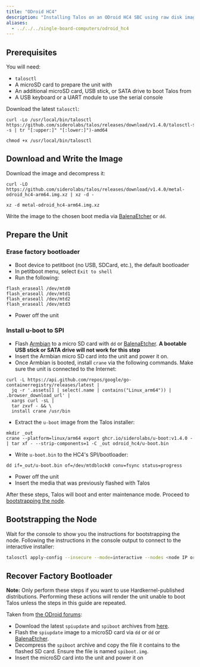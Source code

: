 ```yaml
---
title: "ODroid HC4"
description: "Installing Talos on an ODroid HC4 SBC using raw disk image."
aliases:
  - ../../../single-board-computers/odroid_hc4
---
```

## Prerequisites

You will need:

- `talosctl`
- A microSD card to prepare the unit with
- An additional microSD card, USB stick, or SATA drive to boot Talos from
- A USB keyboard or a UART module to use the serial console

Download the latest `talosctl`:

```shell
curl -Lo /usr/local/bin/talosctl https://github.com/siderolabs/talos/releases/download/v1.4.0/talosctl-$(uname -s | tr "[:upper:]" "[:lower:]")-amd64

chmod +x /usr/local/bin/talosctl
```

## Download and Write the Image

Download the image and decompress it:

```shell
curl -LO https://github.com/siderolabs/talos/releases/download/v1.4.0/metal-odroid_hc4-arm64.img.xz | xz -d -

xz -d metal-odroid_hc4-arm64.img.xz
```

Write the image to the chosen boot media via [BalenaEtcher](https://www.balena.io/etcher) or `dd`.

## Prepare the Unit

### Erase factory bootloader

- Boot device to petitboot (no USB, SDCard, etc.), the default bootloader
- In petitboot menu, select `Exit to shell`
- Run the following:

```shell
flash_eraseall /dev/mtd0
flash_eraseall /dev/mtd1
flash_eraseall /dev/mtd2
flash_eraseall /dev/mtd3
```

- Power off the unit

### Install u-boot to SPI

- Flash [Armbian](https://www.armbian.com/odroid-hc4/) to a micro SD card with `dd` or [BalenaEtcher](https://www.balena.io/etcher).
  **A bootable USB stick or SATA drive will not work for this step**
- Insert the Armbian micro SD card into the unit and power it on.
- Once Armbian is booted, install `crane` via the following commands.
  Make sure the unit is connected to the Internet:

```shell
curl -L https://api.github.com/repos/google/go-containerregistry/releases/latest |
  jq -r '.assets[] | select(.name | contains("Linux_arm64")) | .browser_download_url' |
  xargs curl -sL |
  tar zxvf - && \
  install crane /usr/bin
```

- Extract the `u-boot` image from the Talos installer:

```shell
mkdir _out
crane --platform=linux/arm64 export ghcr.io/siderolabs/u-boot:v1.4.0 - | tar xf - --strip-components=1 -C _out odroid_hc4/u-boot.bin
```

- Write `u-boot.bin` to the HC4's SPI/bootloader:

```shell
dd if=_out/u-boot.bin of=/dev/mtdblock0 conv=fsync status=progress
```

- Power off the unit
- Insert the media that was previously flashed with Talos

After these steps, Talos will boot and enter maintenance mode.
Proceed to [bootstrapping the node](#bootstrapping-the-node).

## Bootstrapping the Node

Wait for the console to show you the instructions for bootstrapping the node.
Following the instructions in the console output to connect to the interactive installer:

```bash
talosctl apply-config --insecure --mode=interactive --nodes <node IP or DNS name>
```

## Recover Factory Bootloader

**Note:** Only perform these steps if you want to use Hardkernel-published distributions.
Performing these actions will render the unit unable to boot Talos unless the steps in this guide are repeated.

Taken from [the ODroid forums](https://forum.odroid.com/viewtopic.php?t=40906):

- Download the latest `spiupdate` and `spiboot` archives from [here](http://ppa.linuxfactory.or.kr/images/petitboot/odroidhc4/).
- Flash the `spiupdate` image to a microSD card via `dd` or `dd` or [BalenaEtcher](https://www.balena.io/etcher).
- Decompress the `spiboot` archive and copy the file it contains to the flashed SD card.
  Ensure the file is named `spiboot.img`.
- Insert the microSD card into the unit and power it on

